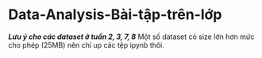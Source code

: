 # Data-Analysis-Bài-tập-trên-lớp

***Lưu ý cho các dataset ở tuần 2, 3, 7, 8*** 
Một số dataset có size lớn hơn mức cho phép (25MB) nên chỉ up các tệp ipynb thôi.
